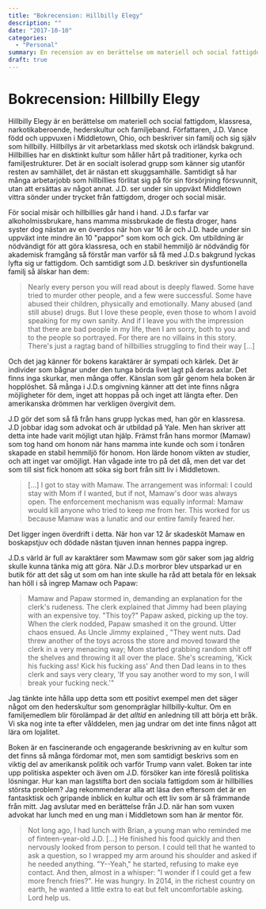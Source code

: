 ```yaml
---
title: "Bokrecension: Hillbilly Elegy"
description: ""
date: "2017-10-10"
categories:
  - "Personal"
summary: En recension av en berättelse om materiell och social fattigdom, klassresa, narkotikaberoende, hederskultur och familjeband.
draft: true
---
```


# Bokrecension: Hillbilly Elegy

Hillbilly Elegy är en berättelse om materiell och social fattigdom, klassresa, narkotikaberoende, hederskultur och familjeband. Författaren, J.D. Vance född och uppvuxen i Middletown, Ohio, och beskriver sin familj och sig själv som hillbilly. Hillbillys är vit arbetarklass med skotsk och irländsk bakgrund. Hillbillies har en disktinkt kultur som håller hårt på traditioner, kyrka och familjestrukturer. Det är en socialt isolerad grupp som känner sig utanför resten av samhället, det är nästan ett skuggsamhälle. Samtidigt så har många arbetarjobb som hillbillies förlitat sig på för sin försörjning försvunnit, utan att ersättas av något annat. J.D. ser under sin uppväxt Middletown vittra sönder under trycket från fattigdom, droger och social misär.

För social misär och hillbillies går hand i hand. J.D.s farfar var alkoholmissbrukare, hans mamma missbrukade de flesta droger, hans syster dog nästan av en överdos när hon var 16 år och J.D. hade under sin uppväxt inte mindre än 10 "pappor" som kom och gick. Om utbildning är nödvändigt för att göra klassresa, och en stabil hemmiljö är nödvändig för akademisk framgång så förstår man varför så få med J.D.s bakgrund lyckas lyfta sig ur fattigdom. Och samtidigt som J.D. beskriver sin dysfuntionella familj så älskar han dem:

> Nearly every person you will read about is deeply flawed. Some have tried to murder other people, and a few were successful. Some have abused their children, physically and emotionally. Many abused (and still abuse) drugs. But I love these people, even those to whom I avoid speaking for my own sanity. And if I leave you with the impression that there are bad people in my life, then I am sorry, both to you and to the people so portrayed. For there are no villains in this story. There's just a ragtag band of hillbillies struggling to find their way [...]

Och det jag känner för bokens karaktärer är sympati och kärlek. Det är individer som bågnar under den tunga börda livet lagt på deras axlar. Det finns inga skurkar, men många offer. Känslan som går genom hela boken är hopplöshet. Så många i J.D.s omgivning känner att det inte finns några möjligheter för dem, inget att hoppas på och inget att längta efter. Den amerikanska drömmen har verkligen övergivit dem.

J.D gör det som så få från hans grupp lyckas med, han gör en klassresa. J.D jobbar idag som advokat och är utbildad på Yale. Men han skriver att detta inte hade varit möjligt utan hjälp. Främst från hans mormor (Mamaw) som tog hand om honom när hans mamma inte kunde och som i tonåren skapade en stabil hemmiljö för honom. Hon lärde honom vikten av studier, och att inget var omöjligt. Han vågade inte tro på det då, men det var det som till sist fick honom att söka sig bort från sitt liv i Middletown.

> [...] I got to stay with Mamaw. The arrangement was informal: I could stay with Mom if I wanted, but if not, Mamaw's door was always open. The enforcement mechanism was equally informal: Mamaw would kill anyone who tried to keep me from her. This worked for us because Mamaw was a lunatic and our entire family feared her.

Det ligger ingen överdrift i detta. När hon var 12 år skadesköt Mamaw en boskapstjuv och dödade nästan tjuven innan hennes pappa ingrep.

J.D.s värld är full av karaktärer som Mawmaw som gör saker som jag aldrig skulle kunna tänka mig att göra. När J.D.s morbror blev utsparkad ur en butik för att det såg ut som om han inte skulle ha råd att betala för en leksak han höll i så ingrep Mamaw och Papaw:

> Mamaw and Papaw stormed in, demanding an explanation for the clerk's rudeness. The clerk explained that Jimmy had been playing with an expensive toy. "This toy?" Papaw asked, picking up the toy. When the clerk nodded, Papaw smashed it on the ground. Utter chaos ensued. As Uncle Jimmy explained , "They went nuts. Dad threw another of the toys across the store and moved toward the clerk in a very menacing way; Mom started grabbing random shit off the shelves and throwing it all over the place. She's screaming, 'Kick his fucking ass! Kick his fucking ass' And then Dad leans in to thes clerk and says very cleary, 'If you say another word to my son, I will break your fucking neck.'"

Jag tänkte inte hålla upp detta som ett positivt exempel men det säger något om den hederskultur som genompräglar hillbilly-kultur. Om en familjemedlem blir förolämpad är det _alltid_ en anledning till att börja ett bråk. Vi ska nog inte ta efter vålddelen, men jag undrar om det inte finns något att lära om lojalitet.

Boken är en fascinerande och engagerande beskrivning av en kultur som det finns så många fördomar mot, men som samtidigt beskrivs som en viktig del av amerikansk politik och varför Trump vann valet. Boken tar inte upp politiska aspekter och även om J.D. försöker kan inte föreslå politiska lösningar. Hur kan man lagstifta bort den sociala fattigdom som är hillbillies största problem? Jag rekommenderar alla att läsa den eftersom det är en fantasktisk och gripande inblick en kultur och ett liv som är så främmande från mitt. Jag avslutar med en berättelse från J.D. när han som vuxen advokat har lunch med en ung man i Middletown som han är mentor för.

> Not long ago, I had lunch with Brian, a young man who reminded me of finteen-year-old J.D. [...] He finished his food quickly and then nervously looked from person to person. I could tell that he wanted to ask a question, so I wrapped my arm around his shoulder and asked if he needed anything. "Y--Yeah," he started, refusing to make eye contact. And then, almost in a whisper: "I wonder if I could get a few more french fries?". He was hungry. In 2014, in the richest country on earth, he wanted a little extra to eat but felt uncomfortable asking. Lord help us.
